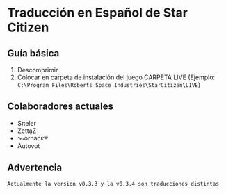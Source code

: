 # Traducción en Español de Star Citizen

## Guía básica

1) Descomprimir
2) Colocar en carpeta de instalación del juego CARPETA LIVE (Ejemplo: `C:\Program Files\Roberts Space Industries\StarCitizen\LIVE`)

## Colaboradores actuales

* Sπeler
* ZettaZ
* 𐒝órnacκ®
* Autovot

## Advertencia

```
Actualmente la version v0.3.3 y la v0.3.4 son traducciones distintas
```
